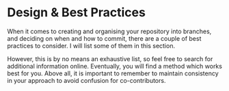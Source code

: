 # Design & Best Practices

When it comes to creating and organising your repository into branches, and deciding on when and how to commit, there are a couple of best practices to consider. I will list some of them in this section.

However, this is by no means an exhaustive list, so feel free to search for additional information online. Eventually, you will find a method which works best for you. Above all, it is important to remember to maintain consistency in your approach to avoid confusion for co-contributors.